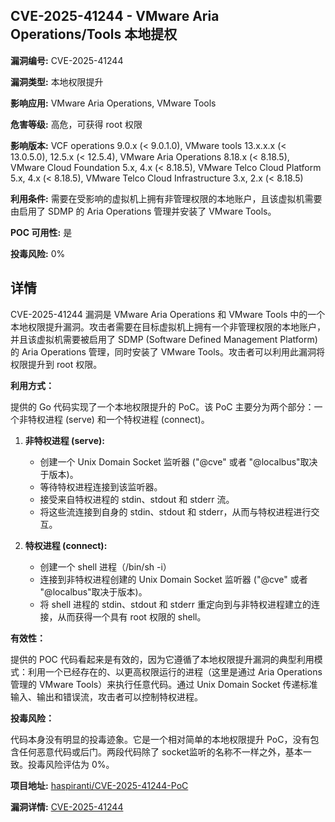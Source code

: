 ## CVE-2025-41244 - VMware Aria Operations/Tools 本地提权

**漏洞编号:** CVE-2025-41244

**漏洞类型:** 本地权限提升

**影响应用:** VMware Aria Operations, VMware Tools

**危害等级:** 高危，可获得 root 权限

**影响版本:** VCF operations 9.0.x (< 9.0.1.0), VMware tools 13.x.x.x (< 13.0.5.0), 12.5.x (< 12.5.4), VMware Aria Operations 8.18.x (< 8.18.5), VMware Cloud Foundation 5.x, 4.x (< 8.18.5), VMware Telco Cloud Platform 5.x, 4.x (< 8.18.5), VMware Telco Cloud Infrastructure 3.x, 2.x (< 8.18.5)

**利用条件:** 需要在受影响的虚拟机上拥有非管理权限的本地账户，且该虚拟机需要由启用了 SDMP 的 Aria Operations 管理并安装了 VMware Tools。

**POC 可用性:** 是

**投毒风险:** 0%

## 详情

CVE-2025-41244 漏洞是 VMware Aria Operations 和 VMware Tools 中的一个本地权限提升漏洞。攻击者需要在目标虚拟机上拥有一个非管理权限的本地账户，并且该虚拟机需要被启用了 SDMP (Software Defined Management Platform) 的 Aria Operations 管理，同时安装了 VMware Tools。攻击者可以利用此漏洞将权限提升到 root 权限。

**利用方式：**

提供的 Go 代码实现了一个本地权限提升的 PoC。该 PoC 主要分为两个部分：一个非特权进程 (serve) 和一个特权进程 (connect)。

1.  **非特权进程 (serve):**
    *   创建一个 Unix Domain Socket 监听器 ("@cve" 或者 "@localbus"取决于版本)。
    *   等待特权进程连接到该监听器。
    *   接受来自特权进程的 stdin、stdout 和 stderr 流。
    *   将这些流连接到自身的 stdin、stdout 和 stderr，从而与特权进程进行交互。

2.  **特权进程 (connect):**
    *   创建一个 shell 进程（/bin/sh -i）
    *   连接到非特权进程创建的 Unix Domain Socket 监听器 ("@cve" 或者 "@localbus"取决于版本)。
    *   将 shell 进程的 stdin、stdout 和 stderr 重定向到与非特权进程建立的连接，从而获得一个具有 root 权限的 shell。

**有效性：**

提供的 POC 代码看起来是有效的，因为它遵循了本地权限提升漏洞的典型利用模式：利用一个已经存在的、以更高权限运行的进程（这里是通过 Aria Operations 管理的 VMware Tools）来执行任意代码。通过 Unix Domain Socket 传递标准输入、输出和错误流，攻击者可以控制特权进程。

**投毒风险：**

代码本身没有明显的投毒迹象。它是一个相对简单的本地权限提升 PoC，没有包含任何恶意代码或后门。两段代码除了 socket监听的名称不一样之外，基本一致。投毒风险评估为 0%。

**项目地址:** [haspiranti/CVE-2025-41244-PoC](https://github.com/haspiranti/CVE-2025-41244-PoC)

**漏洞详情:** [CVE-2025-41244](https://nvd.nist.gov/vuln/detail/CVE-2025-41244)